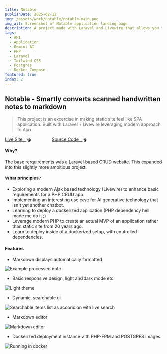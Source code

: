 ```yaml
---
title: Notable
publishDate: 2025-02-12
img: /assets/work/notable/notable-main.png
img_alt: Screenshot of Notable application landing page
description: A project made with Laravel and Livewire that allows you to upload scans of handwritten notes that get converted to markdown and formatted to display nicely. Uses Google Generative AI API to produce semantically correct output. Dockerized deployment.
tags:
  - API
  - Application
  - Gemini AI
  - PHP
  - Laravel
  - Tailwind CSS
  - Postgres
  - Docker Compose
featured: true
index: 2
---
```


## Notable - Smartly converts scanned handwritten notes to markdown

> This project is an excercise in making static site feel like SPA application. Built with Laravel + Livewire leveraging modern approach to Ajax.

<a href="https://notable.tomgora.online">Live Site &nbsp; <svg xmlns="http://www.w3.org/2000/svg" style="margin-bottom:-4px;" width="1em" height="1em" viewBox="0 0 512 512"><path fill="currentColor" d="M32 96c-17.7 0-32 14.3-32 32s14.3 32 32 32h208V96zm160 192c-17.7 0-32 14.3-32 32s14.3 32 32 32h64c17.7 0 32-14.3 32-32s-14.3-32-32-32zm-64-64c0 17.7 14.3 32 32 32h48c17.7 0 32-14.3 32-32s-14.3-32-32-32h-48c-17.7 0-32 14.3-32 32m96 160c-17.7 0-32 14.3-32 32s14.3 32 32 32h64c17.7 0 32-14.3 32-32s-14.3-32-32-32zm88-96h-.6c5.4 9.4 8.6 20.3 8.6 32c0 13.2-4 25.4-10.8 35.6c24.9 8.7 42.8 32.5 42.8 60.4c0 11.7-3.1 22.6-8.6 32h8.6c88.4 0 160-71.6 160-160v-61.7c0-42.4-16.9-83.1-46.9-113.1l-11.6-11.6C429.5 77.5 396.9 64 363 64h-27c-35.3 0-64 28.7-64 64v88c0 22.1 17.9 40 40 40s40-17.9 40-40v-56c0-8.8 7.2-16 16-16s16 7.2 16 16v56c0 39.8-32.2 72-72 72"/></svg></a>
<a href="https://github.com/tom-gora/notable" style="margin-left: 4rem;">Source Code &nbsp; <svg xmlns="http://www.w3.org/2000/svg" style="margin-bottom:-4px;" width="1em" height="1em" viewBox="0 0 512 512"><path fill="currentColor" d="M32 96c-17.7 0-32 14.3-32 32s14.3 32 32 32h208V96zm160 192c-17.7 0-32 14.3-32 32s14.3 32 32 32h64c17.7 0 32-14.3 32-32s-14.3-32-32-32zm-64-64c0 17.7 14.3 32 32 32h48c17.7 0 32-14.3 32-32s-14.3-32-32-32h-48c-17.7 0-32 14.3-32 32m96 160c-17.7 0-32 14.3-32 32s14.3 32 32 32h64c17.7 0 32-14.3 32-32s-14.3-32-32-32zm88-96h-.6c5.4 9.4 8.6 20.3 8.6 32c0 13.2-4 25.4-10.8 35.6c24.9 8.7 42.8 32.5 42.8 60.4c0 11.7-3.1 22.6-8.6 32h8.6c88.4 0 160-71.6 160-160v-61.7c0-42.4-16.9-83.1-46.9-113.1l-11.6-11.6C429.5 77.5 396.9 64 363 64h-27c-35.3 0-64 28.7-64 64v88c0 22.1 17.9 40 40 40s40-17.9 40-40v-56c0-8.8 7.2-16 16-16s16 7.2 16 16v56c0 39.8-32.2 72-72 72"/></svg></a>

#### Why?

The base rerquirements was a Laravel-based CRUD website. This expanded into this slightly more ambitious project.

#### What principles?

- Exploring a modern Ajax based technology (Livewire) to enhance basic requirements for a PHP CRUD app.
- Implementing an interesting use case for AI generative technology that isn't yet another chatbot.
- Learning to deploy a dockerized application (PHP dependency hell made me do it ;)
- Leverage modern PHP to create an actual MVP of an application rather than static site from 20 years ago.
- Learn to deploy inside of a dockerized setup, with controlled dependencies.

#### Features

- Markdown displays automatically formatted

![Example processed note](/assets/work/notable/notable-01.png)

- Basic responsive design, light and dark mode etc.

![Light theme](/assets/work/notable/notable-03.png)

- Dynamic, searchable ui

![Searchable items list as accoridion with live search](/assets/work/notable/notable-02.png)

- Markdown editor

![Markdown editor](/assets/work/notable/notable-04.png)

- Dockerized deployment instance with PHP-FPM and POSTGRES images.

![Running in docker](/assets/work/notable/notable-05.png)
